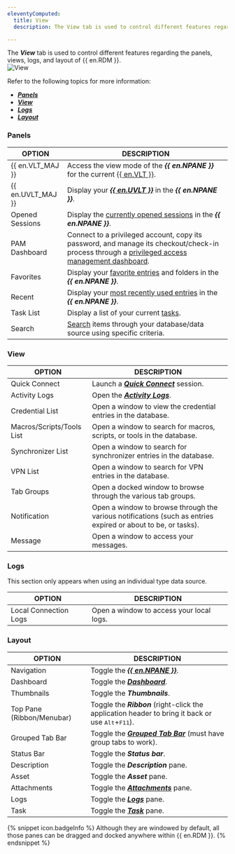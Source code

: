 ```yaml
---
eleventyComputed:
  title: View
  description: The View tab is used to control different features regarding the panels, views, and logs of {{ en.RDM }}.    

---
```

The ***View*** tab is used to control different features regarding the panels, views, logs, and layout of {{ en.RDM }}.  
![View](https://webdevolutions.blob.core.windows.net/docs/en/rdm/windows/RDMWin6203.png) 

Refer to the following topics for more information:  

* [***Panels***](/rdm/windows/commands/view/panels/) 
* [***View***](/rdm/windows/commands/view/view/) 
* [***Logs***](/rdm/windows/commands/view/logs/) 
* [***Layout***](/rdm/windows/commands/view/layout/) 

### Panels 

| OPTION   | DESCRIPTION                                                   |
|----------|---------------------------------------------------------------|
| {{ en.VLT_MAJ }}   | Access the view mode of the ***{{ en.NPANE }}*** for the current [{{ en.VLT }}](/rdm/windows/commands/view/panels/vault/).                                            |
| {{ en.UVLT_MAJ }}  | Display your [***{{ en.UVLT }}***](/rdm/windows/commands/view/panels/vault/) in the ***{{ en.NPANE }}***.                                                             |
| Opened Sessions    | Display the [currently opened sessions](/rdm/windows/commands/view/panels/opened-sessions/) in the ***{{ en.NPANE }}***.                                               |
| PAM Dashboard      | Connect to a privileged account, copy its password, and manage its checkout/check-in process through a [privileged access management dashboard](/rdm/windows/commands/view/panels/pam-dashboard/). |
| Favorites          | Display your [favorite entries](/rdm/windows/user-interface/navigation-pane/favorite-entries/) and folders in the ***{{ en.NPANE }}***.                                |
| Recent             | Display your [most recently used entries](/rdm/windows/user-interface/navigation-pane/most-recently-used-entries/) in the ***{{ en.NPANE }}***.                         |
| Task List          | Display a list of your current [tasks](/rdm/windows/commands/view/panels/task-list/).                                                                                  |
| Search             | [Search](/rdm/windows/commands/view/panels/search/) items through your database/data source using specific criteria.                                                   |


### View 

| OPTION   | DESCRIPTION                                                   |
|----------|---------------------------------------------------------------|
| Quick Connect              | Launch a [***Quick Connect***](/rdm/windows/commands/view/view/quick-connect/) session.                     |
| Activity Logs              | Open the [***Activity Logs***](/rdm/windows/commands/view/view/activity-logs/).                 |
| Credential List            | Open a window to view the credential entries in the database.                                   |
| Macros/Scripts/Tools List  | Open a window to search for macros, scripts, or tools in the database.                          |
| Synchronizer List          | Open a window to search for synchronizer entries in the database.                               |
| VPN List                   | Open a window to search for VPN entries in the database.                                        |
| Tab Groups                 | Open a docked window to browse through the various tab groups.                                  |
| Notification               | Open a window to browse through the various notifications (such as entries expired or about to be, or tasks).  |
| Message                    | Open a window to access your messages.                                                                                                                      |

### Logs 

This section only appears when using an individual type data source. 

| OPTION                | DESCRIPTION                               |
|-----------------------|-------------------------------------------|
| Local Connection Logs | Open a window to access your local logs.  |

### Layout 

| OPTION                  | DESCRIPTION                               |
|-------------------------|-------------------------------------------|
| Navigation              | Toggle the [***{{ en.NPANE }}***](/rdm/windows/user-interface/navigation-pane/).                                                    |
| Dashboard               | Toggle the [***Dashboard***](/rdm/windows/user-interface/content-area/dashboards/).                                                         |
| Thumbnails              | Toggle the ***Thumbnails***.              |
| Top Pane (Ribbon/Menubar)| Toggle the ***Ribbon*** (right-click the application header to bring it back or use <kbd>Alt</kbd>+<kbd>F11</kbd>). |
| Grouped Tab Bar         | Toggle the [***Grouped Tab Bar***](/rdm/windows/commands/view/layout/grouped-tab-bar/) (must have group tabs to work). |
| Status Bar              | Toggle the ***Status bar***.               |
| Description             | Toggle the ***Description*** pane.         |
| Asset                   | Toggle the ***Asset*** pane.               |
| Attachments             | Toggle the [***Attachments***](/rdm/windows/commands/view/layout/attachments/) pane.                        |
| Logs                    | Toggle the [***Logs***](/rdm/windows/commands/view/layout/logs/) pane.                                                                   |
| Task                    | Toggle the [***Task***](/rdm/windows/commands/view/layout/task/) pane.                                                                   |


{% snippet icon.badgeInfo %} 
Although they are windowed by default, all those panes can be dragged and docked anywhere within {{ en.RDM }}. 
{% endsnippet %}
